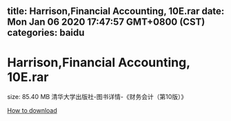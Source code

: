 
title: Harrison,Financial Accounting, 10E.rar
date: Mon Jan 06 2020 17:47:57 GMT+0800 (CST)    
categories: baidu
---

# Harrison,Financial Accounting, 10E.rar
size: 85.40 MB
 清华大学出版社-图书详情-《财务会计（第10版）》
 

[How to download](https://bpcam.bemobtrk.com/go/2ceec3aa-1ca2-46d6-b9ff-aaa5c184517c?jno=2933)